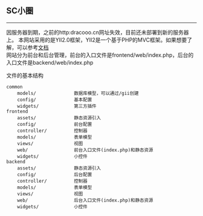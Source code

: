 ## SC小圈

---
因服务器到期，之前的http:dracooo.cn网址失效，目前还未部署到新的服务器上。
本网站采用的是YII2.0框架，YII2是一个基于PHP的MVC框架。如果想要了解，可以参考[文档](https://www.yiichina.com/doc)  
网站分为前台和后台管理，前台的入口文件是frontend/web/index.php，后台的入口文件是backend/web/index.php


文件的基本结构
```
common  
    models/              数据库模型，可以通过/gii创建 
    config/              基本配置
    widgets/             第三方插件
frontend   
    assets/              静态资源引入
    config/              前台配置
    controller/          控制器
    models/              表单模型
    views/               视图
    web/                 前台入口文件(index.php)和静态资源
    widgets/             小控件
backend
    assets/              静态资源引入
    config/              后台配置
    controller/          控制器
    models/              表单模型
    views/               视图
    web/                 后台入口文件(index.php)和静态资源
    widgets/             小控件
```


